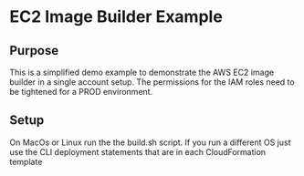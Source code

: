 # EC2 Image Builder Example


## Purpose

This is a simplified demo example to demonstrate the AWS EC2 image builder in a single account setup.
The permissions for the IAM roles need to be tightened for a PROD environment.


## Setup

On MacOs or Linux run the the build.sh script.
If you run a different OS just use the CLI deployment statements that are in each CloudFormation template